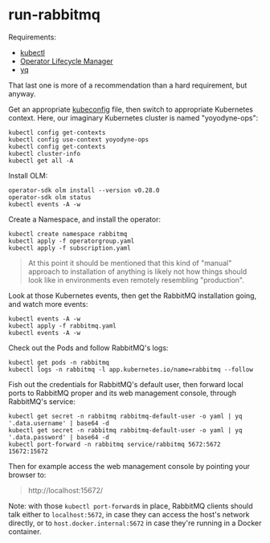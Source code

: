 # run-rabbitmq

Requirements:

* [kubectl](https://kubernetes.io/docs/tasks/tools/install-kubectl-linux/)
* [Operator Lifecycle Manager](https://github.com/operator-framework/operator-lifecycle-manager)
* [yq](https://github.com/mikefarah/yq?tab=readme-ov-file#install)

That last one is more of a recommendation than a hard requirement, but anyway.

Get an appropriate
[kubeconfig](https://kubernetes.io/docs/concepts/configuration/organize-cluster-access-kubeconfig/)
file, then switch to appropriate Kubernetes context. Here, our imaginary Kubernetes cluster is named
"yoyodyne-ops":

```console
kubectl config get-contexts
kubectl config use-context yoyodyne-ops
kubectl config get-contexts
kubectl cluster-info
kubectl get all -A
```

Install OLM:

```console
operator-sdk olm install --version v0.28.0
operator-sdk olm status
kubectl events -A -w
```

Create a Namespace, and install the operator:

```console
kubectl create namespace rabbitmq
kubectl apply -f operatorgroup.yaml
kubectl apply -f subscription.yaml
```

> At this point it should be mentioned that this kind of "manual" approach to installation
> of anything is likely not how things should look like in environments even remotely
> resembling "production".

Look at those Kubernetes events, then get the RabbitMQ installation going, and watch
more events:

```console
kubectl events -A -w
kubectl apply -f rabbitmq.yaml
kubectl events -A -w
```

Check out the Pods and follow RabbitMQ's logs:

```console
kubectl get pods -n rabbitmq
kubectl logs -n rabbitmq -l app.kubernetes.io/name=rabbitmq --follow
```

Fish out the credentials for RabbitMQ's default user, then forward local ports to RabbitMQ proper
and its web management console, through RabbitMQ's service:

```console
kubectl get secret -n rabbitmq rabbitmq-default-user -o yaml | yq '.data.username' | base64 -d
kubectl get secret -n rabbitmq rabbitmq-default-user -o yaml | yq '.data.password' | base64 -d
kubectl port-forward -n rabbitmq service/rabbitmq 5672:5672 15672:15672
```

Then for example access the web management console by pointing your browser to:

> http://localhost:15672/

Note: with those `kubectl port-forward`s in place, RabbitMQ clients should talk either to `localhost:5672`,
in case they can access the host's network directly, or to `host.docker.internal:5672` in case they're
running in a Docker container.
